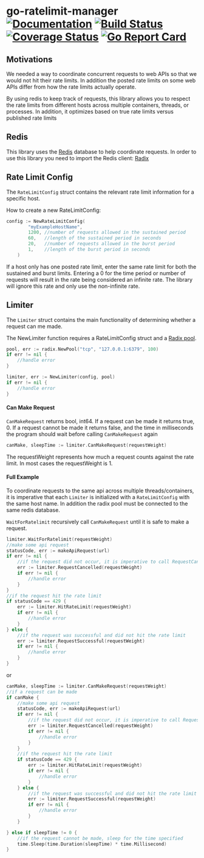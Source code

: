 # go-ratelimit-manager [![Documentation](https://godoc.org/github.com/helixstream/go-ratelimit-manager/src/limiter?status.svg)](http://godoc.org/github.com/helixstream/go-ratelimit-manager/src/limiter) [![Build Status](https://travis-ci.org/helixstream/go-ratelimit-manager.svg?branch=master)](https://travis-ci.org/helixstream/go-ratelimit-manager) [![Coverage Status](https://coveralls.io/repos/github/helixstream/go-ratelimit-manager/badge.svg?branch=master)](https://coveralls.io/github/helixstream/go-ratelimit-manager?branch=master) [![Go Report Card](https://goreportcard.com/badge/github.com/helixstream/go-ratelimit-manager)](https://goreportcard.com/report/github.com/helixstream/go-ratelimit-manager)

## Motivations
We needed a way to coordinate concurrent requests to web APIs so that we would not hit their
rate limits. In addition the posted rate limits on some web APIs differ from how the rate limits
actually operate. 

By using redis to keep track of requests, this library allows you to respect the rate limits 
from different hosts across multiple containers, threads, or processes. In addition, it 
optimizes based on true rate limits versus published rate limits

## Redis 
This library uses the [Redis](https://redis.io/) database to help coordinate requests. In order to use this library you
need to import the Redis client: [Radix](https://github.com/mediocregopher/radix)


## Rate Limit Config
The `RateLimitConfig` struct contains the relevant rate limit information for a specific host. 

How to create a new RateLimitConfig:
```go
config := NewRateLimitConfig(
	    "myExampleHostName",  
	    1200, //number of requests allowed in the sustained period
	    60,   //length of the sustained period in seconds
	    20,   //number of requests allowed in the burst period
	    1,    //length of the burst period in seconds
	)
```

If a host only has one posted rate limit, enter the same rate limit for both the sustained and burst
limits. Entering a 0 for the time period or number of requests will result in the rate being considered an 
infinite rate. The library will ignore this rate and only use the non-infinite rate.

## Limiter
The `Limiter` struct contains the main functionality of determining whether a request can me made.

The NewLimiter function requires a RateLimitConfig struct and a [Radix pool](https://godoc.org/github.com/mediocregopher/radix/#Pool).
```go
pool, err := radix.NewPool("tcp", "127.0.0.1:6379", 100)
if err != nil {
    //handle error
}

limiter, err := NewLimiter(config, pool)
if err != nil {
    //handle error
}
```

#### Can Make Request
`CanMakeRequest` returns bool, int64. If a request can be made it returns true, 0. 
If a request cannot be made it returns false, and the time in milliseconds the program should 
wait before calling `CanMakeRequest` again
```go
canMake, sleepTime := limiter.CanMakeRequest(requestWeight)
```
The requestWeight represents how much a request counts against the rate limit.
In most cases the requestWeight is 1.
#### Full Example
To coordinate requests to the same api across multiple threads/containers, it is imperative that each
`Limiter` is initialized with a `RateLimitConfig` with the same host name. In addition the radix pool
must be connected to the same redis database.  

`WaitForRatelimit` recursively call `CanMakeRequest` until it is safe to make a request.

```go
limiter.WaitForRatelimit(requestWeight)
//make some api request
statusCode, err := makeApiRequest(url)
if err != nil {
    //if the request did not occur, it is imperative to call RequestCancelled()
    err := limiter.RequestCancelled(requestWeight)
    if err != nil {
        //handle error
    }
}
//if the request hit the rate limit
if statusCode == 429 {
    err := limiter.HitRateLimit(requestWeight)
    if err != nil {
        //handle error
    }
} else {
    //if the request was successful and did not hit the rate limit
    err := limiter.RequestSuccessful(requestWeight)
    if err != nil {
        //handle error
    }
}
```
or
```go
canMake, sleepTime := limiter.CanMakeRequest(requestWeight)
//if a request can be made
if canMake {
    //make some api request
    statusCode, err := makeApiRequest(url)
    if err != nil {
        //if the request did not occur, it is imperative to call RequestCancelled()
        err := limiter.RequestCancelled(requestWeight)
        if err != nil {
            //handle error
        }
    }
    //if the request hit the rate limit
    if statusCode == 429 {
        err := limiter.HitRateLimit(requestWeight)
        if err != nil {
            //handle error
        }
    } else {
        //if the request was successful and did not hit the rate limit
        err := limiter.RequestSuccessful(requestWeight)
        if err != nil {
            //handle error
        }
    }

} else if sleepTime != 0 {
    //if the request cannot be made, sleep for the time specified 
    time.Sleep(time.Duration(sleepTime) * time.Millisecond)
}
```

